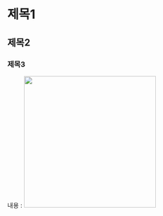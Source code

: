 # 제목1

## 제목2

### 제목3

내용 :
<img src = "https://www.codingfactory.net/wp-content/uploads/abc.jpg" width="300">